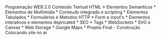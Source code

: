 Programação WEB 2.0
Conteúdo Textual HTML *
Elementos Semanticos *
Elementos de Multimidia *
Conteudo integrado e scripting *
Elementos Tabulados *
Formulários e Metodos HTTP *
Form e input's *
Elementos interativos e elementos depricated *
SEO *
Tags *
WebSockets *
SVG e Canvas *
Web Storage *
Google Maps *
Projeto Final - Construção 
Colocando site no ar